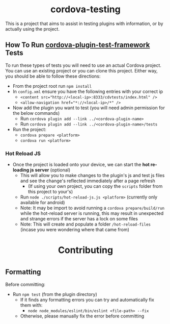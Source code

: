 <h1 align="center">cordova-testing</h1>

This is a project that aims to assist in testing plugins with information, or by actually using the project. 

## How To Run [cordova-plugin-test-framework](https://github.com/apache/cordova-plugin-test-framework) Tests

To run these types of tests you will need to use an actual Cordova project.  You can use an existing project or you can clone this project. Either way, you should be able to follow these directions:

* From the project root run `npm install`
* In `config.xml` ensure you have the following entries with your correct ip
    * `<content src="http://<local-ip>:8333/cdvtests/index.html" />`
    * `<allow-navigation href="*://<local-ip>/*" />`
* Now add the plugin you want to test (you will need admin permission for the below commands)
    * Run `cordova plugin add --link ../<cordova-plugin-name>`
    * Run `cordova plugin add --link ../<cordova-plugin-name>/tests`
* Run the project:
    * `cordova prepare <platform>`
    * `cordova run <platform>`

### Hot Reload JS 

* Once the project is loaded onto your device, we can start the **hot re-loading js server** (optional)
    * This will allow you to make changes to the plugin's js and test js files and see the change's reflected immediately after a page refresh
        * (If using your own project, you can copy the `scripts` folder from this project to your's)
    * Run `node ./scripts/hot-reload-js.js <platform>` (currently only available for android)
    * Note: It may be import to avoid running a `cordova prepare/build/run` while the hot-reload server is running, this may result in unexpected and strange errors if the server has a lock on some files
    * Note: This will create and populate a folder `/hot-reload-files` (incase you were wondering where that came from)


<h1 align="center">Contributing<h1>

## Formatting

Before committing:

* Run `npm test` (from the plugin directory)
  * If it finds any formatting errors you can try and automatically fix them with:
    * `node node_modules/eslint/bin/eslint <file-path> --fix`
  * Otherwise, please manually fix the error before committing